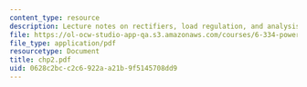 ```yaml
---
content_type: resource
description: Lecture notes on rectifiers, load regulation, and analysis methods.
file: https://ol-ocw-studio-app-qa.s3.amazonaws.com/courses/6-334-power-electronics-spring-2007/0628c2bcc2c6922aa21b9f5145708dd9_chp2.pdf
file_type: application/pdf
resourcetype: Document
title: chp2.pdf
uid: 0628c2bc-c2c6-922a-a21b-9f5145708dd9
---
```


